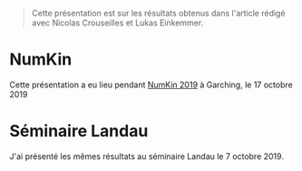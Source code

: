 > Cette présentation est sur les résultats obtenus dans l'article rédigé avec Nicolas Crouseilles et Lukas Einkemmer.

# NumKin

Cette présentation a eu lieu pendant [NumKin 2019](https://www.ipp.mpg.de/NumKin2019) à Garching, le 17 octobre 2019

# Séminaire Landau

J'ai présenté les mêmes résultats au séminaire Landau le 7 octobre 2019.

